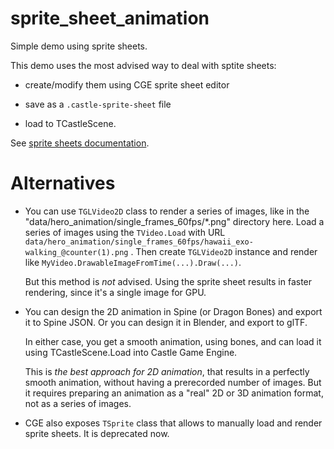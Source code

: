 # sprite_sheet_animation

Simple demo using sprite sheets.

This demo uses the most advised way to deal with sptite sheets:

- create/modify them using CGE sprite sheet editor

- save as a `.castle-sprite-sheet` file

- load to TCastleScene.

See [sprite sheets documentation](https://github.com/castle-engine/castle-engine/wiki/Sprite-sheets).

# Alternatives

- You can use `TGLVideo2D` class to render a series of images,
  like in the "data/hero_animation/single_frames_60fps/*.png" directory here.
  Load a series of images using the `TVideo.Load` with URL
  `data/hero_animation/single_frames_60fps/hawaii_exo-walking_@counter(1).png` .
  Then create `TGLVideo2D` instance and render like
  `MyVideo.DrawableImageFromTime(...).Draw(...)`.

  But this method is *not* advised.
  Using the sprite sheet results in faster rendering, since it's a single image
  for GPU.

- You can design the 2D animation in Spine (or Dragon Bones) and export it to Spine JSON.
  Or you can design it in Blender, and export to glTF.

  In either case, you get a smooth animation, using bones,
  and can load it using TCastleScene.Load into Castle Game Engine.

  This is *the best approach for 2D animation*,
  that results in a perfectly smooth animation,
  without having a prerecorded number of images.
  But it requires preparing an animation as a "real" 2D or 3D animation format,
  not as a series of images.

- CGE also exposes `TSprite` class that allows to manually load and render
  sprite sheets. It is deprecated now.
